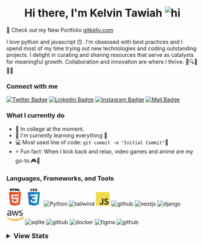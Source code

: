 <h1 align="center">Hi there, I'm Kelvin Tawiah <img src="https://user-images.githubusercontent.com/1303154/88677602-1635ba80-d120-11ea-84d8-d263ba5fc3c0.gif" width="28px" height="28px" alt="hi"></h1>

🚀 Check out my New Portfolio [gitkelly.com](https://kelvintawiahdev.vercel.app/)

I love python and javascript 🙃. I'm obsessed with best practices and I spend most of my time trying out new technologies and coding outstanding projects. I delight in curating and sharing resources that serve as catalysts for meaningful growth. Collaboration and innovation are where I thrive. 🌟🔍🚀👩‍💻

### Connect with me

[![Twitter Badge](https://img.shields.io/badge/-@Walker-1ca0f1?style=flat&labelColor=1ca0f1&logo=twitter&logoColor=white&link=https://twitter.com/KelvinTawiah928)](https://twitter.com/KelvinTawiah928) [![Linkedin Badge](https://img.shields.io/badge/-ktawiah-0e76a8?style=flat&labelColor=0e76a8&logo=linkedin&logoColor=white)](https://www.linkedin.com/in/ktawiah/) [![Instagram Badge](https://img.shields.io/badge/-@kellywalker-e84393?style=flat&labelColor=e84393&logo=instagram&logoColor=white)](https://www.instagram.com/_the.ruler/) [![Mail Badge](https://img.shields.io/badge/-kelvintawiah-c0392b?style=flat&labelColor=c0392b&logo=gmail&logoColor=white)](mailto:kelivntawiah224@gmail.com)


### What I currently do

- 🔭 In college at the moment.
- 🌱 I'm currently learning everything 🤣
- 💻 Most used line of code: `git commit -m "Initial Commit"`🚀
- ⚡ Fun fact: When I kick back and relax, video games and anime are my go-to.🎮🌟


### Languages, Frameworks, and Tools

<foreignObject width="100%" height="100%">
  <div xmlns="http://www.w3.org/1999/xhtml">
    <div class="tools">
      <img
        alt="HTML5"
        width="45px"
        title="HTML"
        src="https://raw.githubusercontent.com/github/explore/80688e429a7d4ef2fca1e82350fe8e3517d3494d/topics/html/html.png"
      />
      <img
        alt="CSS"
        width="45px"
        title="CSS"
        src="https://raw.githubusercontent.com/github/explore/80688e429a7d4ef2fca1e82350fe8e3517d3494d/topics/css/css.png?size=48"
      />
      <img
        alt="Python"
        title="Python"
        width="45px"
        src="https://cdn.jsdelivr.net/gh/devicons/devicon/icons/python/python-original.svg"
      />
      <img
        alt="tailwind"
        title="tailwindcss"
        width="56px"
        src="https://github.com/tailwindlabs.png?size=40"
      />
      <img
        alt="JavaScript"
        width="36px"
        title="Javascript"
        src="https://raw.githubusercontent.com/github/explore/80688e429a7d4ef2fca1e82350fe8e3517d3494d/topics/javascript/javascript.png?size=48"
      />
      <img
        alt="github"
        width="36px"
        title="typescript"
        src="https://cdn.jsdelivr.net/gh/devicons/devicon/icons/typescript/typescript-original.svg"
      />
      <img
        alt="nextjs"
        width="45px"
        title="nextjs"
        src="https://cdn.jsdelivr.net/gh/devicons/devicon/icons/nextjs/nextjs-original.svg"
      />
      <img
        alt="django"
        width="45px"
        title="django"
        src="https://cdn.jsdelivr.net/gh/devicons/devicon@latest/icons/django/django-plain.svg"
      />
      <img
        src="https://raw.githubusercontent.com/devicons/devicon/master/icons/amazonwebservices/amazonwebservices-original-wordmark.svg"
        alt="aws"
        width="45px"
        title="AWS"
      />
      <img
        src="https://www.vectorlogo.zone/logos/sqlite/sqlite-icon.svg"
        alt="sqlite"
        title="sqlite"
        width="45px"
      />
      <img
        alt="github"
        width="45px"
        title="github"
        src="https://cdn.jsdelivr.net/gh/devicons/devicon@latest/icons/postgresql/postgresql-plain.svg"
      />
      <img
        alt="docker"
        width="49px"
        title="Docker"
        src="https://cdn.jsdelivr.net/gh/devicons/devicon/icons/docker/docker-original.svg"
      />
      <img
        alt="figma"
        width="38px"
        title="figma"
        src="https://cdn.jsdelivr.net/gh/devicons/devicon/icons/figma/figma-original.svg"
      />
      <img
        alt="github"
        title="git"
        width="42px"
        src="https://cdn.jsdelivr.net/gh/devicons/devicon/icons/git/git-original.svg"
      />
  </div>
</foreignObject>
<br/>
<details>
<summary style="font-weight:bold;font-size: 1.1rem">
  View Stats
</summary>
<br/>
  
<img align="center" src="https://github-readme-streak-stats.herokuapp.com/?user=ktawiah" alt="ktawiah" />
<br /> <br/>

<p>&nbsp;<img align="center" src="https://github-readme-stats.vercel.app/api?username=ktawiah&show_icons=true&locale=en" alt="ktawiah" /></p>
</details>
